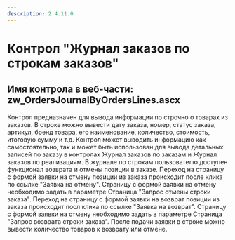 ```yaml
---
description: 2.4.11.0
---
```


# Контрол "Журнал заказов по строкам заказов"

## Имя контрола в веб-части: zw\_OrdersJournalByOrdersLines.ascx

Контрол предназначен для вывода информации по строчно о товарах из заказов. В строке можно вывести дату заказа, номер, статус заказа, артикул, бренд товара, его наименование, количество, стоимость, итоговую сумму и т.д. Контрол может выводить информацию как самостоятельно, так и может быть использован для вывода детальных записей по заказу в контролах Журнал заказов по заказам и Журнал заказов по реализациям. В журнале по строкам пользователю доступен функционал возврата и отмены позиции в заказе. Переход на страницу с формой заявки на отмену позиции из заказа происходит после клика по ссылке "Заявка на отмену". Страницу с формой заявки на отмену необходимо задать в параметре Страница "Запрос отмены строки заказа". Переход на страницу с формой заявки на возврат позиции из заказа происходит посл клика по ссылке "Заявка на возврат". Страницу с формой заявки на отмену необходимо задать в параметре Страница "Запрос возврата строки заказа". После подачи заявки в строке можно вывести количество товаров к возврату или отмене.

